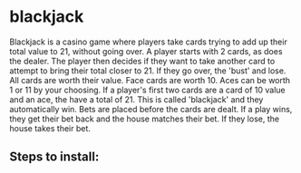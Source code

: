 # blackjack
Blackjack is a casino game where players take cards trying to add up their total value to 21, without going over. A player starts with 2 cards, as does the dealer. The player then decides if they want to take another card to attempt to bring their total closer to 21. If they go over, the 'bust' and lose. All cards are worth their value. Face cards are worth 10. Aces can be worth 1 or 11 by your choosing. If a player's first two cards are a card of 10 value and an ace, the have a total of 21. This is called 'blackjack' and they automatically win. Bets are placed before the cards are dealt. If a play wins, they get their bet back and the house matches their bet. If they lose, the house takes their bet. 

## Steps to install:

